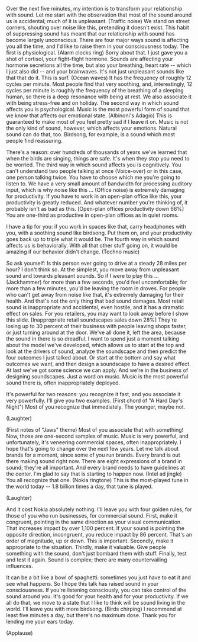 
Over the next five minutes,
my intention is to transform
your relationship with sound.
Let me start with the observation
that most of the sound
around us is accidental;
much of it is unpleasant. (Traffic noise)
We stand on street corners,
shouting over noise like this,
pretending it doesn&#39;t exist.
This habit of suppressing sound has meant
that our relationship with sound
has become largely unconscious.
There are four major ways
sound is affecting you all the time,
and I&#39;d like to raise them
in your consciousness today.
The first is physiological.
(Alarm clocks ring)
Sorry about that.
I just gave you a shot of cortisol,
your fight-flight hormone.
Sounds are affecting
your hormone secretions all the time,
but also your breathing, heart rate --
which I just also did --
and your brainwaves.
It&#39;s not just unpleasant sounds
like that that do it.
This is surf. (Ocean waves)
It has the frequency of roughly
12 cycles per minute.
Most people find that very soothing,
and, interestingly, 12 cycles per minute
is roughly the frequency
of the breathing of a sleeping human,
so there is a deep resonance
with being at rest.
We also associate it
with being stress-free and on holiday.
The second way in which sound
affects you is psychological.
Music is the most powerful form
of sound that we know
that affects our emotional state.
(Albinoni&#39;s Adagio)
This is guaranteed to make most of you
feel pretty sad if I leave it on.
Music is not the only kind of sound,
however, which affects your emotions.
Natural sound can do that, too.
Birdsong, for example, is a sound
which most people find reassuring.

There&#39;s a reason:
over hundreds of thousands of years
we&#39;ve learned that when the birds
are singing, things are safe.
It&#39;s when they stop
you need to be worried.
The third way in which
sound affects you is cognitively.
You can&#39;t understand two people
talking at once (Voice-over)
or in this case, one person talking twice.
You have to choose which me
you&#39;re going to listen to.
We have a very small amount of bandwidth
for processing auditory input,
which is why noise like this ...
(Office noise)
is extremely damaging for productivity.
If you have to work
in an open-plan office like this,
your productivity is greatly reduced.
And whatever number you&#39;re thinking of,
it probably isn&#39;t as bad as this.
[Open-plan offices productivity down 66%]
You are one-third as productive
in open-plan offices as in quiet rooms.

I have a tip for you:
if you work in spaces like that,
carry headphones with you,
with a soothing sound like birdsong.
Put them on, and your productivity
goes back up to triple what it would be.
The fourth way in which
sound affects us is behaviorally.
With all that other stuff going on,
it would be amazing
if our behavior didn&#39;t change.
(Techno music)

So ask yourself: Is this person
ever going to drive
at a steady 28 miles per hour?
I don&#39;t think so.
At the simplest, you move
away from unpleasant sound
and towards pleasant sounds.
So if I were to play this ...
(Jackhammer)
for more than a few seconds,
you&#39;d feel uncomfortable;
for more than a few minutes,
you&#39;d be leaving the room in droves.
For people who can&#39;t get away
from noise like that,
it&#39;s extremely damaging for their health.
And that&#39;s not the only thing
that bad sound damages.
Most retail sound is inappropriate
and accidental, even hostile,
and it has a dramatic effect on sales.
For you retailers, you may want
to look away before I show this slide.
[Inappropriate retail soundscapes
sales down 28%]
They&#39;re losing up to 30 percent
of their business
with people leaving shops faster,
or just turning around at the door.
We&#39;ve all done it, left the area,
because the sound in there is so dreadful.
I want to spend just a moment
talking about the model we&#39;ve developed,
which allows us to start at the top
and look at the drivers of sound,
analyze the soundscape
and then predict the four outcomes
I just talked about.
Or start at the bottom
and say what outcomes we want,
and then design a soundscape
to have a desired effect.
At last we&#39;ve got
some science we can apply.
And we&#39;re in the business
of designing soundscapes.
Just a word on music.
Music is the most powerful sound there is,
often inappropriately deployed.

It&#39;s powerful for two reasons:
you recognize it fast,
and you associate it very powerfully.
I&#39;ll give you two examples.
(First chord of &quot;A Hard Day&#39;s Night&quot;)
Most of you recognize that immediately.
The younger, maybe not.

(Laughter)

(First notes of &quot;Jaws&quot; theme)
Most of you associate that with something!
Now, those are one-second
samples of music.
Music is very powerful,
and unfortunately, it&#39;s veneering
commercial spaces, often inappropriately.
I hope that&#39;s going to change
over the next few years.
Let me talk about brands for a moment,
since some of you run brands.
Every brand is out there
making sound right now.
There are eight expressions of a brand
in sound; they&#39;re all important.
And every brand needs to have
guidelines at the center.
I&#39;m glad to say
that is starting to happen now.
(Intel ad jingle)
You all recognize that one.
(Nokia ringtone)
This is the most-played tune
in the world today --
1.8 billion times a day,
that tune is played.

(Laughter)

And it cost Nokia absolutely nothing.
I&#39;ll leave you with four golden rules,
for those of you who run businesses,
for commercial sound.
First, make it congruent,
pointing in the same direction
as your visual communication.
That increases impact
by over 1,100 percent.
If your sound is pointing
the opposite direction, incongruent,
you reduce impact by 86 percent.
That&#39;s an order of magnitude, up or down.
This is important.
Secondly, make it appropriate
to the situation.
Thirdly, make it valuable.
Give people something with the sound,
don&#39;t just bombard them with stuff.
Finally, test and test it again.
Sound is complex; there are many
countervailing influences.

It can be a bit like a bowl of spaghetti:
sometimes you just have to eat it
and see what happens.
So I hope this talk has raised sound
in your consciousness.
If you&#39;re listening consciously,
you can take control
of the sound around you.
It&#39;s good for your health
and for your productivity.
If we all do that, we move to a state
that I like to think will be
sound living in the world.
I&#39;ll leave you with more birdsong.
(Birds chirping)
I recommend at least five minutes
a day, but there&#39;s no maximum dose.
Thank you for lending me your ears today.

(Applause)


